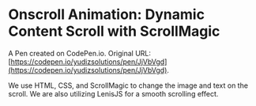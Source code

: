 # Onscroll Animation: Dynamic Content Scroll with ScrollMagic

A Pen created on CodePen.io. Original URL: [https://codepen.io/yudizsolutions/pen/JjVbVgd](https://codepen.io/yudizsolutions/pen/JjVbVgd).

We use HTML, CSS, and ScrollMagic to change the image and text on the scroll. We are also utilizing LenisJS for a smooth scrolling effect.